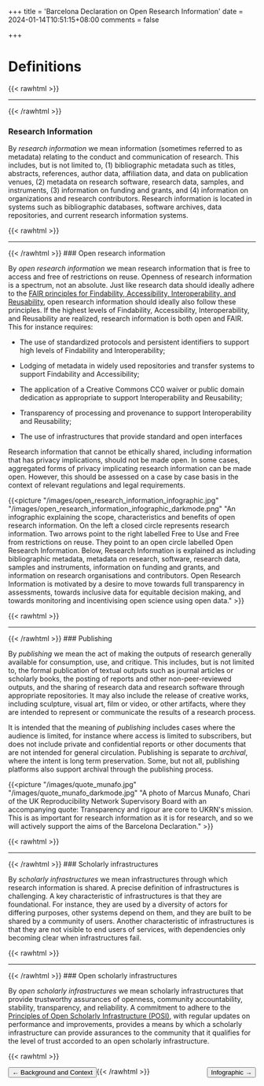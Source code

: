 +++
title = 'Barcelona Declaration on Open Research Information'
date = 2024-01-14T10:51:15+08:00
comments = false

+++

# Definitions
{{< rawhtml >}}
<hr class="small">
{{< /rawhtml >}}

### Research Information

By *research information* we mean information (sometimes referred to as metadata) relating to the conduct and communication of research. This includes, but is not limited to, (1) bibliographic metadata such as titles, abstracts, references, author data, affiliation data, and data on publication venues, (2) metadata on research software, research data, samples, and instruments, (3) information on funding and grants, and (4) information on organizations and research contributors. Research information is located in systems such as bibliographic databases, software archives, data repositories, and current research information systems.

{{< rawhtml >}}
<br>
<hr class="small">
{{< /rawhtml >}}
### Open research information

By *open research information* we mean research information that is free to access and free of restrictions on reuse. Openness of research information is a spectrum, not an absolute. Just like research data should ideally adhere to the [FAIR principles for Findability, Accessibility, Interoperability, and Reusability](https://doi.org/10.1038/sdata.2016.18 "https://doi.org/10.1038/sdata.2016.18"), open research information should ideally also follow these principles. If the highest levels of Findability, Accessibility, Interoperability, and Reusability are realized, research information is both open and FAIR. This for instance requires:

* The use of standardized protocols and persistent identifiers to support high levels of Findability and Interoperability;

* Lodging of metadata in widely used repositories and transfer systems to support Findability and Accessibility;

* The application of a Creative Commons CC0 waiver or public domain dedication as appropriate to support Interoperability and Reusability;

* Transparency of processing and provenance to support Interoperability and Reusability;

* The use of infrastructures that provide standard and open interfaces

Research information that cannot be ethically shared, including information that has privacy implications, should not be made open. In some cases, aggregated forms of privacy implicating research information can be made open. However, this should be assessed on a case by case basis in the context of relevant regulations and legal requirements.

{{<picture "/images/open_research_information_infographic.jpg" "/images/open_research_information_infographic_darkmode.png" 
"An infographic explaining the scope, characteristics and benefits of open research information. On the left a closed circle represents research information. Two arrows point to the right labelled Free to Use and Free from restrictions on reuse. They point to an open circle labelled Open Research Information. Below, Research Information is explained as including bibliographic metadata, metadata on research, software, research data, samples and instruments, information on funding and grants, and information on research organisations and contributors. Open Research Information is motivated by a desire to move towards full transparency in assessments, towards inclusive data for equitable decision making, and towards monitoring and incentivising open science using open data." >}}

{{< rawhtml >}}
<hr class="small">
{{< /rawhtml >}}
### Publishing

By *publishing* we mean the act of making the outputs of research generally available for consumption, use, and critique. This includes, but is not limited to, the formal publication of textual outputs such as journal articles or scholarly books, the posting of reports and other non-peer-reviewed outputs, and the sharing of research data and research software through appropriate repositories. It may also include the release of creative works, including sculpture, visual art, film or video, or other artifacts, where they are intended to represent or communicate the results of a research process.

It is intended that the meaning of *publishing* includes cases where the audience is limited, for instance where access is limited to subscribers, but does not include private and confidential reports or other documents that are not intended for general circulation. Publishing is separate to *archival*, where the intent is long term preservation. Some, but not all, publishing platforms also support archival through the publishing process.

{{<picture "/images/quote_munafo.jpg" "/images/quote_munafo_darkmode.jpg" "A photo of Marcus Munafo, Chari of the UK Reproducibility Network Supervisory Board with an accompanying quote: Transparency and rigour are core to UKRN's mission. This is as important for research information as it is for research, and so we will actively support the aims of the Barcelona Declaration." >}}

{{< rawhtml >}}
<br>
<hr class="small">
{{< /rawhtml >}}
### Scholarly infrastructures

By *scholarly infrastructures* we mean infrastructures through which research information is shared. A precise definition of infrastructures is challenging. A key characteristic of infrastructures is that they are foundational. For instance, they are used by a diversity of actors for differing purposes, other systems depend on them, and they are built to be shared by a community of users. Another characteristic of infrastructures is that they are not visible to end users of services, with dependencies only becoming clear when infrastructures fail.

{{< rawhtml >}}
<br>
<hr class="small">
{{< /rawhtml >}}
### Open scholarly infrastructures

By *open scholarly infrastructures* we mean scholarly infrastructures that provide trustworthy assurances of openness, community accountability, stability, transparency, and reliability. A commitment to adhere to the [Principles of Open Scholarly Infrastructure (POSI)](https://openscholarlyinfrastructure.org/), with regular updates on performance and improvements, provides a means by which a scholarly infrastructure can provide assurances to the community that it qualifies for the level of trust accorded to an open scholarly infrastructure.

{{< rawhtml >}}

<button style="float:left" onclick="document.location='/background_and_context'">&larr; Background and Context</button> 

<button style="float:right" onclick="document.location='/infographic'">Infographic &rarr;</button> 

{{< /rawhtml >}}